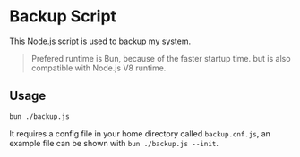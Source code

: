 # Backup Script

This Node.js script is used to backup my system.

> Prefered runtime is Bun, because of the faster startup time. but is also compatible with Node.js V8 runtime.

## Usage

```bash
bun ./backup.js
```

It requires a config file in your home directory called `backup.cnf.js`, an example file can be shown with `bun ./backup.js --init`.
